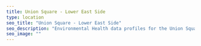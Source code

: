 ```yaml
---
title: Union Square - Lower East Side
type: location
seo_title: "Union Square - Lower East Side"
seo_description: "Environmental Health data profiles for the Union Square - Lower East Side neighborhood of NYC."
seo_image: ""
---
```

